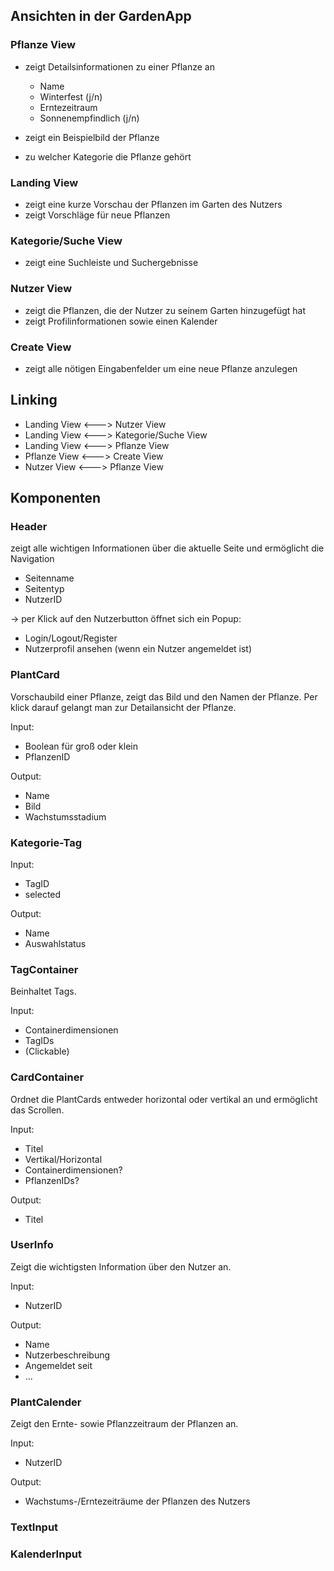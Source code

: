 ## Ansichten in der GardenApp

### Pflanze View

- zeigt Detailsinformationen zu einer Pflanze an
  - Name
  - Winterfest (j/n)
  - Erntezeitraum
  - Sonnenempfindlich (j/n)

- zeigt ein Beispielbild der Pflanze
- zu welcher Kategorie die Pflanze gehört

### Landing View

- zeigt eine kurze Vorschau der Pflanzen im Garten des Nutzers
- zeigt Vorschläge für neue Pflanzen

### Kategorie/Suche View

- zeigt eine Suchleiste und Suchergebnisse

### Nutzer View

- zeigt die Pflanzen, die der Nutzer zu seinem Garten hinzugefügt hat
- zeigt Profilinformationen sowie einen Kalender

### Create View

- zeigt alle nötigen Eingabenfelder um eine neue Pflanze anzulegen

## Linking

- Landing View <---> Nutzer View
- Landing View <---> Kategorie/Suche View
- Landing View <---> Pflanze View
- Pflanze View <---> Create View
- Nutzer View <---> Pflanze View

## Komponenten

### Header

zeigt alle wichtigen Informationen über die aktuelle Seite und ermöglicht die Navigation

- Seitenname
- Seitentyp
- NutzerID

-> per Klick auf den Nutzerbutton öffnet sich ein Popup:

- Login/Logout/Register
- Nutzerprofil ansehen (wenn ein Nutzer angemeldet ist)

### PlantCard

Vorschaubild einer Pflanze, zeigt das Bild und den Namen der Pflanze. Per klick darauf gelangt man zur Detailansicht der Pflanze.

Input:

- Boolean für groß oder klein
- PflanzenID

Output:

- Name
- Bild
- Wachstumsstadium

### Kategorie-Tag

Input:

- TagID
- selected

Output:

- Name
- Auswahlstatus

### TagContainer

Beinhaltet Tags.

Input:

- Containerdimensionen
- TagIDs
- (Clickable)

### CardContainer

Ordnet die PlantCards entweder horizontal oder vertikal an und ermöglicht das Scrollen.

Input:

- Titel
- Vertikal/Horizontal
- Containerdimensionen?
- PflanzenIDs?

Output:

- Titel

### UserInfo

Zeigt die wichtigsten Information über den Nutzer an.

Input:

- NutzerID

Output:

- Name
- Nutzerbeschreibung
- Angemeldet seit
- ...

### PlantCalender

Zeigt den Ernte- sowie Pflanzzeitraum der Pflanzen an.

Input:

- NutzerID

Output:

- Wachstums-/Erntezeiträume der Pflanzen des Nutzers

### TextInput

### KalenderInput
